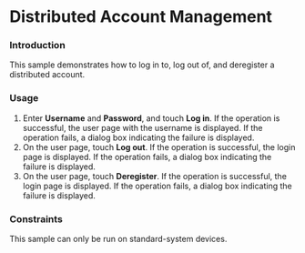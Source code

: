 #  Distributed Account Management

### Introduction

This sample demonstrates how to log in to, log out of, and deregister a distributed account.

### Usage

1. Enter **Username** and **Password**, and touch **Log in**. If the operation is successful, the user page with the username is displayed. If the operation fails, a dialog box indicating the failure is displayed.
3. On the user page, touch **Log out**. If the operation is successful, the login page is displayed. If the operation fails, a dialog box indicating the failure is displayed.
4. On the user page, touch **Deregister**. If the operation is successful, the login page is displayed. If the operation fails, a dialog box indicating the failure is displayed.

### Constraints

This sample can only be run on standard-system devices.
